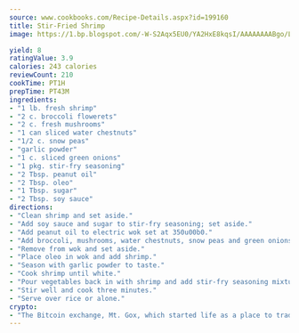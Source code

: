 ```yaml
---
source: www.cookbooks.com/Recipe-Details.aspx?id=199160
title: Stir-Fried Shrimp
image: https://1.bp.blogspot.com/-W-S2Aqx5EU0/YA2HxE8kqsI/AAAAAAAABgo/LNxJ2X_rvYgPNsplYMgQNjuwxaZ0e3pQQCLcBGAsYHQ/s320/17.png

yield: 8
ratingValue: 3.9
calories: 243 calories
reviewCount: 210
cookTime: PT1H
prepTime: PT43M
ingredients:
- "1 lb. fresh shrimp"
- "2 c. broccoli flowerets"
- "2 c. fresh mushrooms"
- "1 can sliced water chestnuts"
- "1/2 c. snow peas"
- "garlic powder"
- "1 c. sliced green onions"
- "1 pkg. stir-fry seasoning"
- "2 Tbsp. peanut oil"
- "2 Tbsp. oleo"
- "1 Tbsp. sugar"
- "2 Tbsp. soy sauce"
directions:
- "Clean shrimp and set aside."
- "Add soy sauce and sugar to stir-fry seasoning; set aside."
- "Add peanut oil to electric wok set at 350u00b0."
- "Add broccoli, mushrooms, water chestnuts, snow peas and green onions and cook five minutes, stirring often."
- "Remove from wok and set aside."
- "Place oleo in wok and add shrimp."
- "Season with garlic powder to taste."
- "Cook shrimp until white."
- "Pour vegetables back in with shrimp and add stir-fry seasoning mixture."
- "Stir well and cook three minutes."
- "Serve over rice or alone."
crypto:
- "The Bitcoin exchange, Mt. Gox, which started life as a place to trade cards from a fantasy game, was hacked."
---
```


